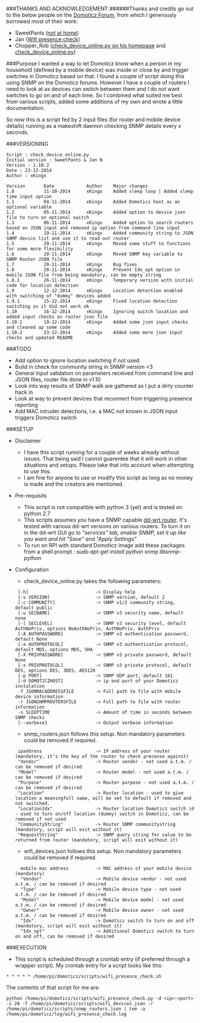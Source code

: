 ###THANKS AND ACKNOWLEDGEMENT
######Thanks and credits go out to the below people on the [Domoticz Forum](http://www.domoticz.com/forum/index.php), from which I generously borrowed most of their work:
* SweetPants ([not at home](http://www.domoticz.com/forum/viewtopic.php?f=31&t=279))
* Jan ([Wifi presence check]( http://www.domoticz.com/forum/viewtopic.php?f=11&t=1713))
* Chopper_Rob ([check_device_online.py on his homepage](https://www.chopperrob.nl/domoticz/5-report-devices-online-status-to-domoticz) and [check_device_online.py](http://www.domoticz.com/forum/viewtopic.php?f=23&t=2595))

###Purpose
I wanted a way to let Domoticz know when a person in my household (defined by a mobile device) was inside or close by and trigger switches in Domoticz based on that. I found a couple of script doing this using SNMP on the Domoticz forums. However I have a couple of routers I need to look at as devices can switch between them and I do not want switches to go on and of each time. So I combined what suited me best from various scripts, added some additions of my own and wrote a little documentation.

So now this is a script fed by 2 input files (for router and mobile device details) running as a makeshift daemon checking SNMP details every x seconds.

###VERSIONING
```
Script : check_device_online.py
Initial version : SweetPants & Jan N
Version : 1.10.2
Date : 23-12-2014
Author : xKingx

Version       Date            Author    Major changes
1.0           31-10-2014      xKingx    Added sleep loop | Added sleep time input option
1.1           04-11-2014      xKingx    Added Domoticz host as an optional variable
1.2           05-11-2014      xKingx    Added option to device json file to turn on optional switch
1.3           06-11-2014      xKingx    Added option to search routers based on JSON input and removed ip option from command line input
1.4           19-11-2014      xKingx    Added community string to JSON SNMP device list and use it to read out router
1.5           20-11-2014      xKingx    Moved some stuff to functions for some more flexibility
1.6           20-11-2014      xKingx    Moved SNMP key variable to SNMP Router JSON file
1.7           20-11-2014      xKingx    Bug fixes
1.8           20-11-2014      xKingx    Prevent Idx_opt option in mobile JSON file from being mandatory, can be empty string
1.8.1         26-11-2014      xKingx    Temporary version with initial code for location detection
1.9           12-12-2014      xKingx    Location detection enabled with switching of "dummy" devices added
1.9.1         15-12-2014      xKingx    Fixed location detection switching as it did not work ok
1.10          16-12-2014      xKingx    Ignoring switch location and added input checks on router json file
1.10.1        19-12-2014      xKingx    Added some json input checks and cleaned up some code
1.10.2        23-12-2014      xKingx    Added some more json input checks and updated README
```

###TODO
* Add option to ignore location switching if not used
* Build in check for community string in SNMP version <3
* General input validation on parameters received from command line and JSON files, router file done in v1.10
* Look into way results of SNMP walk are gathered as I put a dirty counter hack in
* Look at way to prevent devices that reconnect from triggering presence reporting
* Add MAC intruder detections, i.e. a MAC not known in JSON input triggers Domoticz switch

###SETUP
* Disclaimer
  - I have this script running for a couple of weeks already without issues. That being said I cannot guarentee that it will work in other situations and setups. Please take that into account when attempting to use this.
  - I am fine for anyone to use or modify this script as long as no money is made and the creators are mentioned.

* Pre-requisits
  - This script is not compatible with python 3 (yet) and is tested on python 2.7
  - This scripts assumes you have a SNMP capable [dd-wrt router](http://dd-wrt.com/). It's tested with various dd-wrt versions on various routers.
    To turn it on in the dd-wrt GUI go to *"services" tab, enable SNMP, set it up like you want and hit "Save" and "Apply Settings"*
  - To run on RPI with standard Domoticz image add these packages from a shell prompt : *sudo apt-get install python snmp libsnmp-python*

* Configuration
  - check_device_online.py takes the following parameters:
  ```
   [-h]                         -> Display help
   [-v VERSION]                 -> SNMP version, default 2 
   [-c COMMUNITY]               -> SNMP v1/2 community string, default public 
   [-u SECNAME]                 -> SNMP v3 security name, default none 
   [-l SECLEVEL]                -> SNMP v3 security level, default AuthNoPriv, options NoAuthNoPriv, AuthNoPriv, AuthPriv
   [-A AUTHPASSWORD]            -> SNMP v3 authentication password, default None
   [-a AUTHPROTOCOL]            -> SNMP v3 authentication protocol, default MD5, options MD5, SHA  
   [-X PRIVPASSWORD]            -> SNMP v3 private password, default None 
   [-x PRIVPROTOCOL]            -> SNMP v3 private protocol, default DES, options DES, 3DES, AES128 
   [-p PORT]                    -> SNMP UDP port, default 161 
   [-d DOMOTICZHOST]            -> ip and port of your Domoticz instalation
   -f JSONMACADDRESSFILE        -> Full path to file with mobile device information
   -r JSONSNMPROUTERSFILE       -> Full path to file with router information
   -s SLEEPTIME                 -> Amount of time in seconds between SNMP checks
   [--verbose]                  -> Output verbose information
  ```

  - snmp_routers.json follows this setup. Non mandatory parameters could be removed if required.
  ```
   ipaddress                    -> IP address of your router (mandatory, it's the key of the router to check precense against)
   "Vendor"                     -> Router vendor - not used a.t.m. / can be removed if desired
   "Model"                      -> Router model - not used a.t.m. / can be removed if desired
   "Purpose"                    -> Router purpose - not used a.t.m. / can be removed if desired
   "Location"                   -> Router location - used to give location a meaningfull name, will be set to default if removed and not switched.
   "LocationIdx"                -> Router location Domoticz switch id - used to turn on/off location (dummy) switch in Domoticz, can be removed if not used 
   "CommunityString"            -> Router SNMP communitystring (mandatory, script will exit without it)
   "RequestString"              -> SNMP query string for value to be returned from router (mandatory, script will exit without it)
  ```

  - wifi_devices.json follows this setup. Non mandatory parameters could be removed if required.
  ```
    mobile mac address          -> MAC address of your mobile device (mandatory)
    "Vendor"                    -> Mobile device vendor - not used a.t.m. / can be removed if desired
    "Type"                      -> Mobile device type - not used a.t.m. / can be removed if desired
    "Model"                     -> Mobile device model - not used a.t.m. / can be removed if desired
    "Owner"                     -> Mobile device owner - not used a.t.m. / can be removed if desired
    "Idx"                       -> Domoticz switch to turn on and off (mandatory, script will exit without it)
    "Idx_opt"                   -> Additional Domoticz switch to turn on and off, can be removed if desired
  ```

###EXECUTION
* This script is scheduled through a crontab entry (if preferred through a wrapper script). My crontab entry for a script looks like this:

`* * * * * /home/pi/domoticz/scripts/wifi_presence_check.sh`

The contents of that script for me are:

`python /home/pi/domoticz/scripts/wifi_presence_check.py -d <ip>:<port> -s 20 -f /home/pi/domoticz/scripts/wifi_devices.json -r /home/pi/domoticz/scripts/snmp_routers.json | tee -a /home/pi/domoticz/log/wifi_presence_check.log`
